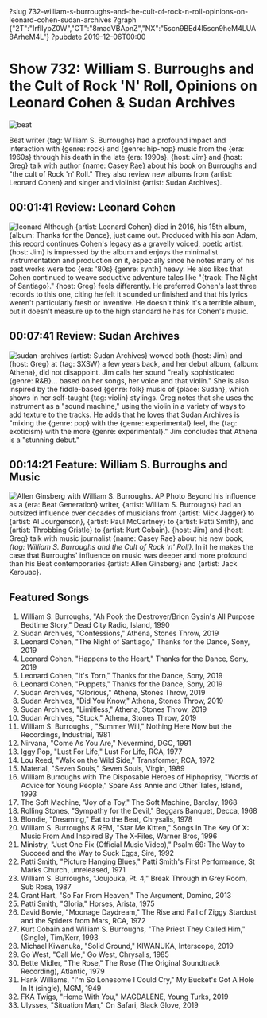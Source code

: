 ?slug 732-william-s-burroughs-and-the-cult-of-rock-n-roll-opinions-on-leonard-cohen-sudan-archives
?graph {"2T":"IrflIypZ0W","CT":"8madVBApnZ","NX":"5scn9BEd4l5scn9heM4LUA8ArheM4L"}
?pubdate 2019-12-06T00:00

# Show 732: William S. Burroughs and the Cult of Rock 'N' Roll, Opinions on Leonard Cohen & Sudan Archives

![beat](//static.soundopinions.org/images/2019/burroughs.jpg)

Beat writer {tag: William S. Burroughs} had a profound impact and interaction with {genre: rock} and {genre: hip-hop} music from the {era: 1960s} through his death in the late {era: 1990s}. {host: Jim} and {host: Greg} talk with author {name: Casey Rae} about his book on Burroughs and "the cult of Rock 'n' Roll." They also review new albums from {artist: Leonard Cohen} and singer and violinist {artist: Sudan Archives}. 


## 00:01:41 Review: Leonard Cohen
![leonard](//static.soundopinions.org/images/2019/dance.jpg)
Although {artist: Leonard Cohen} died in 2016, his 15th album, {album: Thanks for the Dance}, just came out. Produced with his son Adam, this record continues Cohen's legacy as a gravelly voiced, poetic artist. {host: Jim} is impressed by the album and enjoys the minimalist instrumentation and production on it, especially since he notes many of his past works were too {era: '80s} {genre: synth} heavy. He also likes that Cohen continued to weave seductive adventure tales like "{track: The Night of Santiago}." {host: Greg} feels differently. He preferred Cohen's last three records to this one, citing he felt it sounded unfinished and that his lyrics weren't particularly fresh or inventive. He doesn't think it's a terrible album, but it doesn't measure up to the high standard he has for Cohen's music.


## 00:07:41 Review: Sudan Archives
![sudan-archives](https://s3.amazonaws.com/sound-images/images/2019/a1309325862_10.jpg)
{artist: Sudan Archives} wowed both {host: Jim} and {host: Greg} at {tag: SXSW} a few years back, and her debut album, {album: Athena}, did not disappoint. Jim calls her sound "really sophisticated {genre: R&B}... based on her songs, her voice and that violin." She is also inspired by the fiddle-based {genre: folk} music of {place: Sudan}, which shows in her self-taught {tag: violin} stylings. Greg notes that she uses the instrument as a "sound machine," using the violin in a variety of ways to add texture to the tracks. He adds that he loves that Sudan Archives is "mixing the {genre: pop} with the {genre: experimental} feel, the {tag: exoticism} with the more {genre: experimental}." Jim concludes that Athena is a "stunning debut."

## 00:14:21 Feature: William S. Burroughs and Music
![Allen Ginsberg with William S. Burroughs. AP Photo](//static.soundopinions.org/images/2019/burroughs2.jpg)
Beyond his influence as a {era: Beat Generation} writer, {artist: William S. Burroughs} had an outsized influence over decades of musicians from {artist: Mick Jagger} to {artist: Al Jourgenson}, {artist: Paul McCartney} to {artist: Patti Smith}, and {artist: Throbbing Gristle} to {artist: Kurt Cobain}. {host: Jim} and {host: Greg} talk with music journalist {name: Casey Rae} about his new book, _{tag: William S. Burroughs and the Cult of Rock 'n' Roll}_. In it he makes the case that Burroughs' influence on music was deeper and more profound than his Beat contemporaries {artist: Allen Ginsberg} and {artist: Jack Kerouac}.


## Featured Songs

1. William S. Burroughs, "Ah Pook the Destroyer/Brion Gysin's All Purpose Bedtime Story," Dead City Radio, Island, 1990
1. Sudan Archives, "Confessions," Athena, Stones Throw, 2019
1. Leonard Cohen, "The Night of Santiago," Thanks for the Dance, Sony, 2019
1. Leonard Cohen, "Happens to the Heart," Thanks for the Dance, Sony, 2019
1. Leonard Cohen, "It's Torn," Thanks for the Dance, Sony, 2019
1. Leonard Cohen, "Puppets," Thanks for the Dance, Sony, 2019
1. Sudan Archives, "Glorious," Athena, Stones Throw, 2019
1. Sudan Archives, "Did You Know," Athena, Stones Throw, 2019
1. Sudan Archives, "Limitless," Athena, Stones Throw, 2019
1. Sudan Archives, "Stuck," Athena, Stones Throw, 2019
1. William S. Burroughs , "Summer Will," Nothing Here Now but the Recordings, Industrial, 1981
1. Nirvana, "Come As You Are," Nevermind, DGC, 1991
1. Iggy Pop, "Lust For Life," Lust For Life, RCA, 1977
1. Lou Reed, "Walk on the Wild Side," Transformer, RCA, 1972
1. Material, "Seven Souls," Seven Souls, Virgin, 1989
1. William Burroughs with The Disposable Heroes of Hiphoprisy, "Words of Advice for Young People," Spare Ass Annie and Other Tales, Island, 1993
1. The Soft Machine, "Joy of a Toy," The Soft Machine, Barclay, 1968
1. Rolling Stones, "Sympathy for the Devil," Beggars Banquet, Decca, 1968
1. Blondie, "Dreaming," Eat to the Beat, Chrysalis, 1978
1. William S. Burroughs & REM, "Star Me Kitten," Songs In The Key Of X: Music From And Inspired By The X-Files, Warner Bros, 1996
1. Ministry, "Just One Fix (Official Music Video)," Psalm 69: The Way to Succeed and the Way to Suck Eggs, Sire, 1992
1. Patti Smith, "Picture Hanging Blues," Patti Smith's First Performance, St Marks Church, unreleased, 1971
1. William S. Burroughs, "Joujouka, Pt. 4," Break Through in Grey Room, Sub Rosa, 1987
1. Grant Hart, "So Far From Heaven," The Argument, Domino, 2013
1. Patti Smith, "Gloria," Horses, Arista, 1975
1. David Bowie, "Moonage Daydream," The Rise and Fall of Ziggy Stardust and the Spiders from Mars, RCA, 1972
1. Kurt Cobain and William S. Burroughs, "The Priest They Called Him," (Single), Tim/Kerr, 1993
1. Michael Kiwanuka, "Solid Ground," KIWANUKA, Interscope, 2019
1. Go West, "Call Me," Go West, Chrysalis, 1985
1. Bette Midler, "The Rose," The Rose (The Original Soundtrack Recording), Atlantic, 1979
1. Hank Williams, "I'm So Lonesome I Could Cry," My Bucket's Got A Hole In It (single), MGM, 1949
1. FKA Twigs, "Home With You," MAGDALENE, Young Turks, 2019
1. Ulysses, "Situation Man," On Safari, Black Glove, 2019